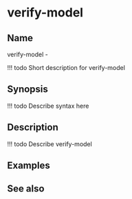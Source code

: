 

# verify-model


## Name
verify-model - 

<!-- prettier-ignore -->
!!! todo
     Short description for verify-model

## Synopsis
<!-- prettier-ignore -->
!!! todo
    Describe syntax here

## Description
<!-- prettier-ignore -->
!!! todo
    Describe verify-model

## Examples

## See also

